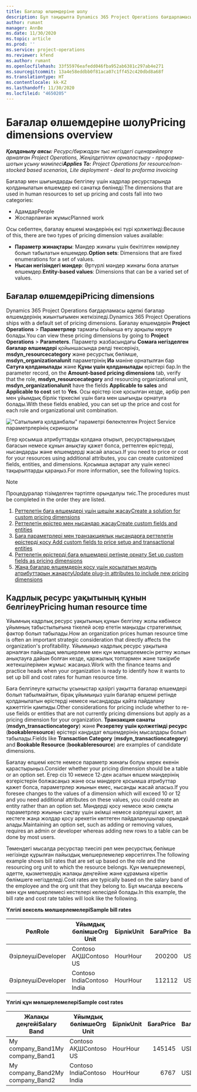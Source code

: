 ```yaml
---
title: Бағалар өлшемдеріне шолу
description: Бұл тақырыпта Dynamics 365 Project Operations бағдарламасындағы бағалар өлшемдері туралы ақпарат берілген.
author: rumant
manager: AnnBe
ms.date: 11/30/2020
ms.topic: article
ms.prod: ''
ms.service: project-operations
ms.reviewer: kfend
ms.author: rumant
ms.openlocfilehash: 33f55976eafedd046fba952ab6381c297ab4e271
ms.sourcegitcommit: 13a4e58eddbb0f81aca07c1ff452c420dbd8a68f
ms.translationtype: HT
ms.contentlocale: kk-KZ
ms.lasthandoff: 11/30/2020
ms.locfileid: "4650205"
---
```

# <a name="pricing-dimensions-overview"></a><span data-ttu-id="57b0b-103">Бағалар өлшемдеріне шолу</span><span class="sxs-lookup"><span data-stu-id="57b0b-103">Pricing dimensions overview</span></span>

<span data-ttu-id="57b0b-104">_**Қолданылу аясы:** Ресурс/биржадан тыс негіздегі сценарийлерге арналған Project Operations, Жеңілдетілген орналастыру - проформа-шотын ұсыну мәмілесі_</span><span class="sxs-lookup"><span data-stu-id="57b0b-104">_**Applies To:** Project Operations for resource/non-stocked based scenarios, Lite deployment - deal to proforma invoicing_</span></span>

<span data-ttu-id="57b0b-105">Бағалар мен шығындарды белгілеу үшін кадрлар ресурстарында қолданылатын өлшемдер екі санатқа бөлінеді:</span><span class="sxs-lookup"><span data-stu-id="57b0b-105">The dimensions that are used in human resources to set up pricing and costs fall into two categories:</span></span>

- <span data-ttu-id="57b0b-106">Адамдар</span><span class="sxs-lookup"><span data-stu-id="57b0b-106">People</span></span>
- <span data-ttu-id="57b0b-107">Жоспарланған жұмыс</span><span class="sxs-lookup"><span data-stu-id="57b0b-107">Planned work</span></span>

<span data-ttu-id="57b0b-108">Осы себептен, бағалау өлшемі мәндерінің екі түрі қолжетімді:</span><span class="sxs-lookup"><span data-stu-id="57b0b-108">Because of this, there are two types of pricing dimension values available:</span></span>

- <span data-ttu-id="57b0b-109">**Параметр жинақтары**: Мәндер жинағы үшін бекітілген нөмірлеу болып табылатын өлшемдер.</span><span class="sxs-lookup"><span data-stu-id="57b0b-109">**Option sets**: Dimensions that are fixed enumerations for a set of values.</span></span>
- <span data-ttu-id="57b0b-110">**Нысан негізіндегі мәндер**: Әртүрлі мәндер жинағы бола алатын өлшемдер.</span><span class="sxs-lookup"><span data-stu-id="57b0b-110">**Entity-based values**: Dimensions that can be a varied set of values.</span></span>

## <a name="pricing-dimensions"></a><span data-ttu-id="57b0b-111">Бағалар өлшемдері</span><span class="sxs-lookup"><span data-stu-id="57b0b-111">Pricing dimensions</span></span>

<span data-ttu-id="57b0b-112">Dynamics 365 Project Operations бағдарламасы әдепкі бағалар өлшемдерінің жиынтығымен жеткізіледі.</span><span class="sxs-lookup"><span data-stu-id="57b0b-112">Dynamics 365 Project Operations ships with a default set of pricing dimensions.</span></span> <span data-ttu-id="57b0b-113">Бағалау өлшемдерін **Project Operations** > **Параметрлер** тармағы бойынша өту арқылы көруге болады.</span><span class="sxs-lookup"><span data-stu-id="57b0b-113">You can view these pricing dimensions by going to **Project Operations** > **Parameters**.</span></span> <span data-ttu-id="57b0b-114">Параметр жазбасындағы **Сомаға негізделген бағалар өлшемдері** қойыншасында рөлді тексеріңіз, **msdyn_resourcecategory** және ресурстық бөлімше, **msdyn_organizationalunit** параметрінің **Иә** мәніне орнатылған бар **Сатуға қолданылады** және **Құны үшін қолданылады** өрістері бар.</span><span class="sxs-lookup"><span data-stu-id="57b0b-114">In the parameter record, on the **Amount-based pricing dimensions** tab, verify that the role, **msdyn_resourcecategory** and resourcing organizational unit, **msdyn_organizationalunit** have the fields **Applicable to sales** and **Applicable to cost** set to **Yes**.</span></span> <span data-ttu-id="57b0b-115">Осы өрістер іске қосылған кезде, әрбір рөл мен ұйымдық бірлік тіркесімі үшін баға мен шығынды орнатуға болады.</span><span class="sxs-lookup"><span data-stu-id="57b0b-115">With these fields enabled, you can set up the price and cost for each role and organizational unit combination.</span></span>

!["Сатылымға қолданбалы" параметрі бөлектелген Project Service параметрлерінің скриншоты](media/PS-OOB-parameters.png)

<span data-ttu-id="57b0b-117">Егер қосымша атрибуттарды қолдана отырып, ресурстарыңыздың бағасын немесе құнын анықтау қажет болса, реттелген өрістерді, нысандарды және өлшемдерді жасай аласыз.</span><span class="sxs-lookup"><span data-stu-id="57b0b-117">If you need to price or cost for your resources using additional attributes, you can create customized fields, entities, and dimensions.</span></span> <span data-ttu-id="57b0b-118">Қосымша ақпарат алу үшін келесі тақырыптарды қараңыз.</span><span class="sxs-lookup"><span data-stu-id="57b0b-118">For more information, see the following topics.</span></span> 
  
  > [!NOTE]
  > <span data-ttu-id="57b0b-119">Процедуралар тізімделген тәртіпте орындалуы тиіс.</span><span class="sxs-lookup"><span data-stu-id="57b0b-119">The procedures must be completed in the order they are listed.</span></span>

1. [<span data-ttu-id="57b0b-120">Реттелетін баға өлшемдері үшін шешім жасау</span><span class="sxs-lookup"><span data-stu-id="57b0b-120">Create a solution for custom pricing dimensions</span></span>](../sales/create-solution-custompd.md)
2. [<span data-ttu-id="57b0b-121">Реттелетін өрістер мен нысандар жасау</span><span class="sxs-lookup"><span data-stu-id="57b0b-121">Create custom fields and entities</span></span>](create-custom-fields-entities-pricing-dimensions.md)
3. [<span data-ttu-id="57b0b-122">Баға параметрлері мен транзакциялық нысандарға реттелетін өрістерді қосу </span><span class="sxs-lookup"><span data-stu-id="57b0b-122">Add custom fields to price setup and transactional entities</span></span>](add-custom-fields-price-setup-transactional-entities.md)
4. [<span data-ttu-id="57b0b-123">Реттелетін өрістерді баға өлшемдері ретінде орнату </span><span class="sxs-lookup"><span data-stu-id="57b0b-123">Set up custom fields as pricing dimensions</span></span>](set-up-custom-fields-pricing-dimensions.md)
5. [<span data-ttu-id="57b0b-124">Жаңа бағалар өлшемдерін қосу үшін қосылатын модуль атрибуттарын жаңарту</span><span class="sxs-lookup"><span data-stu-id="57b0b-124">Update plug-in attributes to include new pricing dimensions</span></span>](update-plugin-attributes-pd.md)


## <a name="pricing-human-resource-time"></a><span data-ttu-id="57b0b-125">Кадрлық ресурс уақытының құнын белгілеу</span><span class="sxs-lookup"><span data-stu-id="57b0b-125">Pricing human resource time</span></span>
<span data-ttu-id="57b0b-126">Ұйымның кадрлық ресурс уақытының құнын белгілеу жолы көбінесе ұйымның табыстылығына тікелей әсер ететін маңызды стратегиялық фактор болып табылады.</span><span class="sxs-lookup"><span data-stu-id="57b0b-126">How an organization prices human resource time is often an important strategic consideration that directly affects the organization's profitability.</span></span> <span data-ttu-id="57b0b-127">Ұйымыңыз кадрлық ресурс уақытына арналған пайыздық мөлшерлеме мен құн мөлшерлемесін реттеу жолын анықтауға дайын болған кезде, қаржылық топтармен және тәжірибе жетекшілерімен жұмыс жасаңыз.</span><span class="sxs-lookup"><span data-stu-id="57b0b-127">Work with the finance teams and practice heads when your organization is ready to identify how it wants to set up bill and cost rates for human resource time.</span></span>

<span data-ttu-id="57b0b-128">Баға белгілеуге қатысты ұсыныстар қазіргі уақытта бағалар өлшемдері болып табылмайтын, бірақ ұйымыңыз үшін бағалар өлшемі ретінде қолданылатын өрістерді немесе нысандарды қайта пайдалану қажеттігін қамтиды.</span><span class="sxs-lookup"><span data-stu-id="57b0b-128">Other considerations for pricing include whether to re-use fields or entities that are not currently pricing dimensions but apply as a pricing dimension for your organization.</span></span> <span data-ttu-id="57b0b-129">**Транзакция санаты** (**msdyn_transactioncategory**) және **Резервтеу үшін қолжетімді ресурс** (**bookableresource**) өрістері кандидат өлшемдерінің мысалдары болып табылады.</span><span class="sxs-lookup"><span data-stu-id="57b0b-129">Fields like **Transaction Category** (**msdyn_transactioncategory**) and **Bookable Resource** (**bookableresource**) are examples of candidate dimensions.</span></span> 

<span data-ttu-id="57b0b-130">Бағалау өлшемі кесте немесе параметр жинағы болуы керек екенін қарастырыңыз.</span><span class="sxs-lookup"><span data-stu-id="57b0b-130">Consider whether your pricing dimension should be a table or an option set.</span></span> <span data-ttu-id="57b0b-131">Егер сіз 10 немесе 12-ден асатын өлшем мәндерінің өзгерістерін болжасаңыз және осы мәндерге қосымша атрибуттар қажет болса, параметрлер жиынын емес, нысанды жасай аласыз.</span><span class="sxs-lookup"><span data-stu-id="57b0b-131">If you foresee changes to the values of a dimension which will exceed 10 or 12 and you need additional attributes on these values, you could create an entity rather than an option set.</span></span> <span data-ttu-id="57b0b-132">Мәндерді қосу немесе жою сияқты параметрлер жиынын сақтау үшін әкімші немесе әзірлеуші қажет, ал кестеге жаңа жолдар қосу әрекетін көптеген пайдаланушылар орындай алады.</span><span class="sxs-lookup"><span data-stu-id="57b0b-132">Maintaining an option set, such as adding or removing values, requires an admin or developer whereas adding new rows to a table can be done by most users.</span></span>

<span data-ttu-id="57b0b-133">Төмендегі мысалда ресурстар тиесілі рөл мен ресурстық бөлімше негізінде құрылған пайыздық мөлшерлемелер көрсетілген.</span><span class="sxs-lookup"><span data-stu-id="57b0b-133">The following example shows bill rates that are set up based on the role and the resourcing org unit to which the resource belongs.</span></span> <span data-ttu-id="57b0b-134">Құн мөлшерлемелері, әдетте, қызметкердің жалақы деңгейіне және құрамына кіретін бөлімшеге негізделеді.</span><span class="sxs-lookup"><span data-stu-id="57b0b-134">Cost rates are typically based on the salary band of the employee and the org unit that they belong to.</span></span> <span data-ttu-id="57b0b-135">Бұл мысалда вексель мен құн мөлшерлемесі кестелері келесідей болады.</span><span class="sxs-lookup"><span data-stu-id="57b0b-135">In this example, the bill rate and cost rate tables will look like the following.</span></span>

<span data-ttu-id="57b0b-136">**Үлгілі вексель мөлшерлемелері**</span><span class="sxs-lookup"><span data-stu-id="57b0b-136">**Sample bill rates**</span></span>

| <span data-ttu-id="57b0b-137">Рөл</span><span class="sxs-lookup"><span data-stu-id="57b0b-137">Role</span></span>        | <span data-ttu-id="57b0b-138">Ұйымдық бөлімше</span><span class="sxs-lookup"><span data-stu-id="57b0b-138">Org Unit</span></span>    |<span data-ttu-id="57b0b-139">Бірлік</span><span class="sxs-lookup"><span data-stu-id="57b0b-139">Unit</span></span>      |<span data-ttu-id="57b0b-140">Баға</span><span class="sxs-lookup"><span data-stu-id="57b0b-140">Price</span></span>      |<span data-ttu-id="57b0b-141">Валюта</span><span class="sxs-lookup"><span data-stu-id="57b0b-141">Currency</span></span>  |
| ------------|-------------|----------|----------:|----------|
| <span data-ttu-id="57b0b-142">Әзірлеуші</span><span class="sxs-lookup"><span data-stu-id="57b0b-142">Developer</span></span>   | <span data-ttu-id="57b0b-143">Contoso АҚШ</span><span class="sxs-lookup"><span data-stu-id="57b0b-143">Contoso US</span></span>  |<span data-ttu-id="57b0b-144">Hour</span><span class="sxs-lookup"><span data-stu-id="57b0b-144">Hour</span></span> | <span data-ttu-id="57b0b-145">200</span><span class="sxs-lookup"><span data-stu-id="57b0b-145">200</span></span>|<span data-ttu-id="57b0b-146">USD</span><span class="sxs-lookup"><span data-stu-id="57b0b-146">USD</span></span>     |
| <span data-ttu-id="57b0b-147">Әзірлеуші</span><span class="sxs-lookup"><span data-stu-id="57b0b-147">Developer</span></span>   | <span data-ttu-id="57b0b-148">Contoso India</span><span class="sxs-lookup"><span data-stu-id="57b0b-148">Contoso India</span></span> |<span data-ttu-id="57b0b-149">Hour</span><span class="sxs-lookup"><span data-stu-id="57b0b-149">Hour</span></span>|   <span data-ttu-id="57b0b-150">112</span><span class="sxs-lookup"><span data-stu-id="57b0b-150">112</span></span>|<span data-ttu-id="57b0b-151">USD</span><span class="sxs-lookup"><span data-stu-id="57b0b-151">USD</span></span>     |


<span data-ttu-id="57b0b-152">**Үлгілі құн мөлшерлемелері**</span><span class="sxs-lookup"><span data-stu-id="57b0b-152">**Sample cost rates**</span></span>

| <span data-ttu-id="57b0b-153">Жалақы деңгейі</span><span class="sxs-lookup"><span data-stu-id="57b0b-153">Salary Band</span></span>     | <span data-ttu-id="57b0b-154">Ұйымдық бөлімше</span><span class="sxs-lookup"><span data-stu-id="57b0b-154">Org Unit</span></span>    |<span data-ttu-id="57b0b-155">Бірлік</span><span class="sxs-lookup"><span data-stu-id="57b0b-155">Unit</span></span>      |<span data-ttu-id="57b0b-156">Баға</span><span class="sxs-lookup"><span data-stu-id="57b0b-156">Price</span></span>      |<span data-ttu-id="57b0b-157">Валюта</span><span class="sxs-lookup"><span data-stu-id="57b0b-157">Currency</span></span>  |
| ----------------|-------------|----------|----------:|----------|
| <span data-ttu-id="57b0b-158">My company_Band1</span><span class="sxs-lookup"><span data-stu-id="57b0b-158">My company_Band1</span></span> | <span data-ttu-id="57b0b-159">Contoso АҚШ</span><span class="sxs-lookup"><span data-stu-id="57b0b-159">Contoso US</span></span>  |<span data-ttu-id="57b0b-160">Hour</span><span class="sxs-lookup"><span data-stu-id="57b0b-160">Hour</span></span> | <span data-ttu-id="57b0b-161">145</span><span class="sxs-lookup"><span data-stu-id="57b0b-161">145</span></span>|<span data-ttu-id="57b0b-162">USD</span><span class="sxs-lookup"><span data-stu-id="57b0b-162">USD</span></span>     |
| <span data-ttu-id="57b0b-163">My company_Band2</span><span class="sxs-lookup"><span data-stu-id="57b0b-163">My company_Band2</span></span> | <span data-ttu-id="57b0b-164">Contoso India</span><span class="sxs-lookup"><span data-stu-id="57b0b-164">Contoso India</span></span> |<span data-ttu-id="57b0b-165">Hour</span><span class="sxs-lookup"><span data-stu-id="57b0b-165">Hour</span></span>|   <span data-ttu-id="57b0b-166">67</span><span class="sxs-lookup"><span data-stu-id="57b0b-166">67</span></span>|<span data-ttu-id="57b0b-167">USD</span><span class="sxs-lookup"><span data-stu-id="57b0b-167">USD</span></span>     |
